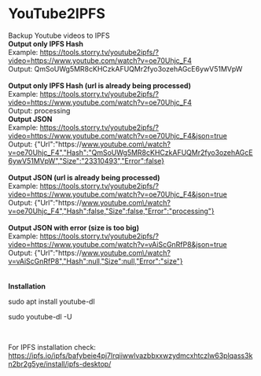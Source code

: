 # YouTube2IPFS
Backup Youtube videos to IPFS
<br>
<strong>Output only IPFS Hash</strong><br>
Example: <a href="https://tools.storry.tv/youtube2ipfs/?video=https://www.youtube.com/watch?v=oe70Uhjc_F4" target="_blank" rel="noopener">https://tools.storry.tv/youtube2ipfs/?video=https://www.youtube.com/watch?v=oe70Uhjc_F4</a><br>
Output: QmSoUWg5MR8cKHCzkAFUQMr2fyo3ozehAGcE6ywV51MVpW<br>
<br>
<strong>Output only IPFS Hash (url is already being processed)</strong><br>
Example: <a href="https://tools.storry.tv/youtube2ipfs/?video=https://www.youtube.com/watch?v=oe70Uhjc_F4" target="_blank" rel="noopener">https://tools.storry.tv/youtube2ipfs/?video=https://www.youtube.com/watch?v=oe70Uhjc_F4</a><br>
Output: processing
<br>
<strong>Output JSON</strong><br>
Example: <a href="https://tools.storry.tv/youtube2ipfs/?video=https://www.youtube.com/watch?v=oe70Uhjc_F4&json=true" target="_blank" rel="noopener">https://tools.storry.tv/youtube2ipfs/?video=https://www.youtube.com/watch?v=oe70Uhjc_F4&json=true</a><br>
Output: {"Url":"https:\/\/www.youtube.com\/watch?v=oe70Uhjc_F4","Hash":"QmSoUWg5MR8cKHCzkAFUQMr2fyo3ozehAGcE6ywV51MVpW","Size":"23310493","Error":false}<br>
<br>
<strong>Output JSON (url is already being processed)</strong><br>
Example: <a href="https://tools.storry.tv/youtube2ipfs/?video=https://www.youtube.com/watch?v=oe70Uhjc_F4&json=true" target="_blank" rel="noopener">https://tools.storry.tv/youtube2ipfs/?video=https://www.youtube.com/watch?v=oe70Uhjc_F4&json=true</a><br>
Output: {"Url":"https:\/\/www.youtube.com\/watch?v=oe70Uhjc_F4","Hash":false,"Size":false,"Error":"processing"}<br>
<br>
<strong>Output JSON with error (size is too big)</strong><br>
Example: <a href="https://tools.storry.tv/youtube2ipfs/?video=https://www.youtube.com/watch?v=vAiScGnRfP8&json=true" target="_blank" rel="noopener">https://tools.storry.tv/youtube2ipfs/?video=https://www.youtube.com/watch?v=vAiScGnRfP8&json=true</a><br>
Output: {"Url":"https:\/\/www.youtube.com\/watch?v=vAiScGnRfP8","Hash":null,"Size":null,"Error":"size"}<br>
<br>
<br>
<strong>Installation</strong>
<p>sudo apt install youtube-dl</p>
<p>sudo youtube-dl -U</p>
<br>
<p>For IPFS installation check: <a href="https://ipfs.io/ipfs/bafybeie4pj7lrqiiwwlvazbbxxwzydmcxhtczlw63plqass3kn2br2g5ye/install/ipfs-desktop/" target="_blank" rel="noopener">https://ipfs.io/ipfs/bafybeie4pj7lrqiiwwlvazbbxxwzydmcxhtczlw63plqass3kn2br2g5ye/install/ipfs-desktop/</a></p>
